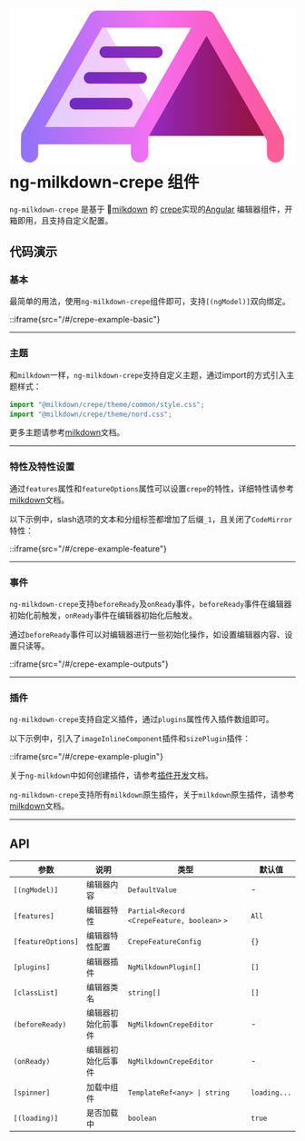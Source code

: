 # ![Logo](../../../assets/milkdownLogo.png "ng-milkdown") ng-milkdown-crepe 组件

`ng-milkdown-crepe` 是基于 🍼[milkdown](https://milkdown.dev) 的 [crepe](https://milkdown.dev/docs/guide/using-crepe)实现的[Angular](https://angular.dev/) 编辑器组件，开箱即用，且支持自定义配置。

## 代码演示

### 基本

最简单的用法，使用`ng-milkdown-crepe`组件即可，支持`[(ngModel)]`双向绑定。

::iframe{src="/#/crepe-example-basic"}

--------------

### 主题

和`milkdown`一样，`ng-milkdown-crepe`支持自定义主题，通过import的方式引入主题样式：

```typescript
import "@milkdown/crepe/theme/common/style.css";
import "@milkdown/crepe/theme/nord.css";
```

更多主题请参考[milkdown](https://milkdown.dev/docs/guide/using-crepe#theme)文档。

--------------

### 特性及特性设置

通过`features`属性和`featureOptions`属性可以设置`crepe`的特性，详细特性请参考[milkdown](https://milkdown.dev/docs/guide/using-crepe#feature-toggle-and-config)文档。

以下示例中，slash选项的文本和分组标签都增加了后缀`_1`，且关闭了`CodeMirror`特性：

::iframe{src="/#/crepe-example-feature"}

--------------

### 事件

`ng-milkdown-crepe`支持`beforeReady`及`onReady`事件，`beforeReady`事件在编辑器初始化前触发，`onReady`事件在编辑器初始化后触发。

通过`beforeReady`事件可以对编辑器进行一些初始化操作，如设置编辑器内容、设置只读等。

::iframe{src="/#/crepe-example-outputs"}

--------------

### 插件

`ng-milkdown-crepe`支持自定义插件，通过`plugins`属性传入插件数组即可。

以下示例中，引入了`imageInlineComponent`插件和`sizePlugin`插件：

::iframe{src="/#/crepe-example-plugin"}

关于`ng-milkdown`中如何创建插件，请参考[插件开发](/crepe-example-plugin)文档。

`ng-milkdown-crepe`支持所有`milkdown`原生插件，关于`milkdown`原生插件，请参考[milkdown](https://milkdown.dev/docs/plugin/using-plugins)文档。

--------------

## API

| 参数                 | 说明        | 类型                                             | 默认值          |
|--------------------|-----------|------------------------------------------------|--------------|
| `[(ngModel)]`      | 编辑器内容     | `DefaultValue`                                 | -            |
| `[features]`       | 编辑器特性     | `Partial<Record` `<CrepeFeature, boolean>` `>` | `All`        |
| `[featureOptions]` | 编辑器特性配置   | `CrepeFeatureConfig`                           | `{}`         |
| `[plugins]`        | 编辑器插件     | `NgMilkdownPlugin[]`                           | `[]`         |
| `[classList]`      | 编辑器类名     | `string[]`                                     | `[]`         |
| `(beforeReady)`    | 编辑器初始化前事件 | `NgMilkdownCrepeEditor`                        | -            |
| `(onReady)`        | 编辑器初始化后事件 | `NgMilkdownCrepeEditor`                        | -            |
| `[spinner]`        | 加载中组件     | `TemplateRef<any> \| string`                   | `loading...` |
| `[(loading)]`      | 是否加载中     | `boolean`                                      | `true`       |
